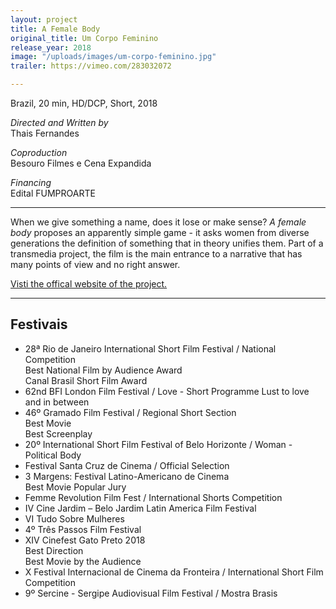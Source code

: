 ```yaml
---
layout: project
title: A Female Body
original_title: Um Corpo Feminino
release_year: 2018
image: "/uploads/images/um-corpo-feminino.jpg"
trailer: https://vimeo.com/283032072

---
```

Brazil, 20 min, HD/DCP, Short, 2018

_Directed and Written by_  
Thais Fernandes

_Coproduction_  
Besouro Filmes e Cena Expandida

_Financing_  
Edital FUMPROARTE

***

When we give something a name, does it lose or make sense? _A female body_ proposes an apparently simple game - it asks women from diverse generations the definition of something that in theory unifies them. Part of a transmedia project, the film is the main entrance to a narrative that has many points of view and no right answer.

[Visti the offical website of the project.](http://www.afemalebodyproject.com/index-port.php#top)

***

## Festivais

* 28ª Rio de Janeiro International Short Film Festival / National Competition  
  Best National Film by Audience Award  
  Canal Brasil Short Film Award
* 62nd BFI London Film Festival / Love - Short Programme Lust to love and in between
* 46º Gramado Film Festival / Regional Short Section  
  Best Movie  
  Best Screenplay
* 20º International Short Film Festival of Belo Horizonte / Woman - Political Body
* Festival Santa Cruz de Cinema / Official Selection
* 3 Margens: Festival Latino-Americano de Cinema  
  Best Movie Popular Jury
* Femme Revolution Film Fest / International Shorts Competition
* IV Cine Jardim – Belo Jardim Latin America Film Festival
* VI Tudo Sobre Mulheres
* 4º Três Passos Film Festival
* XIV Cinefest Gato Preto 2018  
  Best Direction  
  Best Movie by the Audience
* X Festival Internacional de Cinema da Fronteira / International Short Film Competition
* 9º Sercine - Sergipe Audiovisual Film Festival / Mostra Brasis